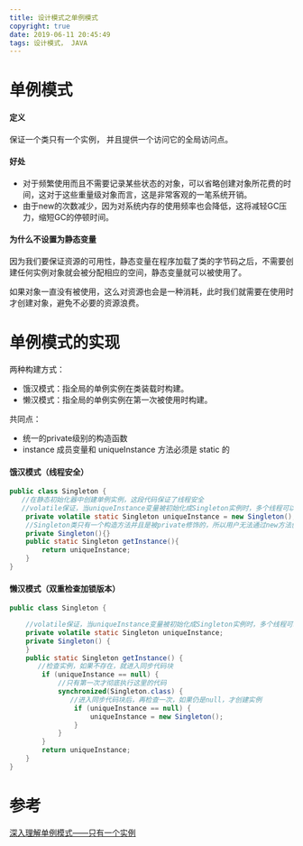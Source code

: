 ```yaml
---
title: 设计模式之单例模式
copyright: true
date: 2019-06-11 20:45:49
tags: 设计模式， JAVA
---
```

# 单例模式
#### 定义
保证一个类只有一个实例， 并且提供一个访问它的全局访问点。

#### 好处
- 对于频繁使用而且不需要记录某些状态的对象，可以省略创建对象所花费的时间，这对于这些重量级对象而言，这是非常客观的一笔系统开销。
- 由于new的次数减少，因为对系统内存的使用频率也会降低，这将减轻GC压力，缩短GC的停顿时间。

#### 为什么不设置为静态变量
因为我们要保证资源的可用性，静态变量在程序加载了类的字节码之后，不需要创建任何实例对象就会被分配相应的空间，静态变量就可以被使用了。

如果对象一直没有被使用，这么对资源也会是一种消耗，此时我们就需要在使用时才创建对象，避免不必要的资源浪费。

<!--more-->

# 单例模式的实现
两种构建方式：
- 饿汉模式：指全局的单例实例在类装载时构建。
- 懒汉模式：指全局的单例实例在第一次被使用时构建。

共同点：
- 统一的private级别的构造函数
- instance 成员变量和 uniqueInstance 方法必须是 static 的

#### 饿汉模式（线程安全）
```java
public class Singleton {
   //在静态初始化器中创建单例实例，这段代码保证了线程安全
   //volatile保证，当uniqueInstance变量被初始化成Singleton实例时，多个线程可以正确处理uniqueInstance变量
    private volatile static Singleton uniqueInstance = new Singleton();
    //Singleton类只有一个构造方法并且是被private修饰的，所以用户无法通过new方法创建该对象实例
    private Singleton(){}
    public static Singleton getInstance(){
        return uniqueInstance;
    }
}
```

#### 懒汉模式（双重检查加锁版本）
``` java
public class Singleton {

    //volatile保证，当uniqueInstance变量被初始化成Singleton实例时，多个线程可以正确处理uniqueInstance变量
    private volatile static Singleton uniqueInstance;
    private Singleton() {
    }
    public static Singleton getInstance() {
       //检查实例，如果不存在，就进入同步代码块
        if (uniqueInstance == null) {
            //只有第一次才彻底执行这里的代码
            synchronized(Singleton.class) {
               //进入同步代码块后，再检查一次，如果仍是null，才创建实例
                if (uniqueInstance == null) {
                    uniqueInstance = new Singleton();
                }
            }
        }
        return uniqueInstance;
    }
}
```

# 参考
[深入理解单例模式——只有一个实例](https://blog.csdn.net/qq_34337272/article/details/80455972)
